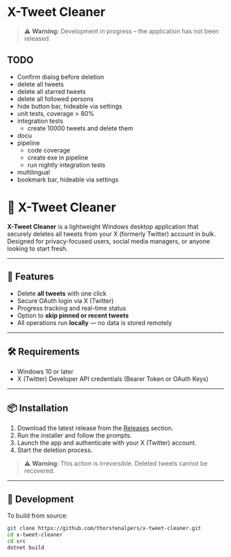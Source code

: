 ﻿# X-Tweet Cleaner

> ⚠️ **Warning:** Development in progress – the application has not been released.


## TODO
* Confirm dialog before deletion
* delete all tweets
* delete all starred tweets
* delete all followed persons
* hide button bar, hideable via settings
* unit tests, coverage > 80%
* integration tests
    * create 10000 tweets and delete them
* docu
* pipeline
  * code coverage 
  * create exe in pipeline
  * run nightly integration tests
* multilingual
* bookmark bar, hideable via settings


# 🧹 X-Tweet Cleaner

**X-Tweet Cleaner** is a lightweight Windows desktop application that securely deletes all tweets from your X (formerly Twitter) account in bulk. Designed for privacy-focused users, social media managers, or anyone looking to start fresh.

---

## 🚀 Features

- Delete **all tweets** with one click
- Secure OAuth login via X (Twitter)
- Progress tracking and real-time status
- Option to **skip pinned or recent tweets**
- All operations run **locally** — no data is stored remotely

---

## 🛠️ Requirements

- Windows 10 or later  
- X (Twitter) Developer API credentials (Bearer Token or OAuth Keys)

---

## 📦 Installation

1. Download the latest release from the [Releases](https://github.com/thorstenalpers/x-tweet-cleaner/releases) section.
2. Run the installer and follow the prompts.
3. Launch the app and authenticate with your X (Twitter) account.
4. Start the deletion process.

> ⚠️ **Warning**: This action is irreversible. Deleted tweets cannot be recovered.

---

## 🧪 Development

To build from source:

```bash
git clone https://github.com/thorstenalpers/x-tweet-cleaner.git
cd x-tweet-cleaner
cd src
dotnet build
